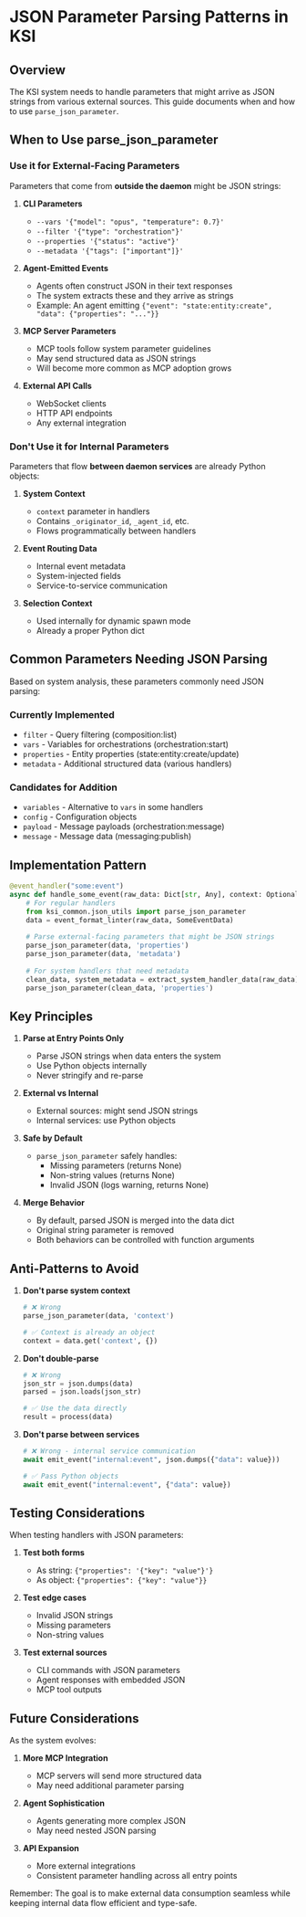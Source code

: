 # JSON Parameter Parsing Patterns in KSI

## Overview

The KSI system needs to handle parameters that might arrive as JSON strings from various external sources. This guide documents when and how to use `parse_json_parameter`.

## When to Use parse_json_parameter

### Use it for External-Facing Parameters

Parameters that come from **outside the daemon** might be JSON strings:

1. **CLI Parameters**
   - `--vars '{"model": "opus", "temperature": 0.7}'`
   - `--filter '{"type": "orchestration"}'`
   - `--properties '{"status": "active"}'`
   - `--metadata '{"tags": ["important"]}'`

2. **Agent-Emitted Events**
   - Agents often construct JSON in their text responses
   - The system extracts these and they arrive as strings
   - Example: An agent emitting `{"event": "state:entity:create", "data": {"properties": "..."}}`

3. **MCP Server Parameters**
   - MCP tools follow system parameter guidelines
   - May send structured data as JSON strings
   - Will become more common as MCP adoption grows

4. **External API Calls**
   - WebSocket clients
   - HTTP API endpoints
   - Any external integration

### Don't Use it for Internal Parameters

Parameters that flow **between daemon services** are already Python objects:

1. **System Context**
   - `context` parameter in handlers
   - Contains `_originator_id`, `_agent_id`, etc.
   - Flows programmatically between handlers

2. **Event Routing Data**
   - Internal event metadata
   - System-injected fields
   - Service-to-service communication

3. **Selection Context**
   - Used internally for dynamic spawn mode
   - Already a proper Python dict

## Common Parameters Needing JSON Parsing

Based on system analysis, these parameters commonly need JSON parsing:

### Currently Implemented
- `filter` - Query filtering (composition:list)
- `vars` - Variables for orchestrations (orchestration:start)
- `properties` - Entity properties (state:entity:create/update)
- `metadata` - Additional structured data (various handlers)

### Candidates for Addition
- `variables` - Alternative to `vars` in some handlers
- `config` - Configuration objects
- `payload` - Message payloads (orchestration:message)
- `message` - Message data (messaging:publish)

## Implementation Pattern

```python
@event_handler("some:event")
async def handle_some_event(raw_data: Dict[str, Any], context: Optional[Dict[str, Any]] = None):
    # For regular handlers
    from ksi_common.json_utils import parse_json_parameter
    data = event_format_linter(raw_data, SomeEventData)
    
    # Parse external-facing parameters that might be JSON strings
    parse_json_parameter(data, 'properties')
    parse_json_parameter(data, 'metadata')
    
    # For system handlers that need metadata
    clean_data, system_metadata = extract_system_handler_data(raw_data)
    parse_json_parameter(clean_data, 'properties')
```

## Key Principles

1. **Parse at Entry Points Only**
   - Parse JSON strings when data enters the system
   - Use Python objects internally
   - Never stringify and re-parse

2. **External vs Internal**
   - External sources: might send JSON strings
   - Internal services: use Python objects

3. **Safe by Default**
   - `parse_json_parameter` safely handles:
     - Missing parameters (returns None)
     - Non-string values (returns None)
     - Invalid JSON (logs warning, returns None)

4. **Merge Behavior**
   - By default, parsed JSON is merged into the data dict
   - Original string parameter is removed
   - Both behaviors can be controlled with function arguments

## Anti-Patterns to Avoid

1. **Don't parse system context**
   ```python
   # ❌ Wrong
   parse_json_parameter(data, 'context')
   
   # ✅ Context is already an object
   context = data.get('context', {})
   ```

2. **Don't double-parse**
   ```python
   # ❌ Wrong
   json_str = json.dumps(data)
   parsed = json.loads(json_str)
   
   # ✅ Use the data directly
   result = process(data)
   ```

3. **Don't parse between services**
   ```python
   # ❌ Wrong - internal service communication
   await emit_event("internal:event", json.dumps({"data": value}))
   
   # ✅ Pass Python objects
   await emit_event("internal:event", {"data": value})
   ```

## Testing Considerations

When testing handlers with JSON parameters:

1. **Test both forms**
   - As string: `{"properties": '{"key": "value"}'}`
   - As object: `{"properties": {"key": "value"}}`

2. **Test edge cases**
   - Invalid JSON strings
   - Missing parameters
   - Non-string values

3. **Test external sources**
   - CLI commands with JSON parameters
   - Agent responses with embedded JSON
   - MCP tool outputs

## Future Considerations

As the system evolves:

1. **More MCP Integration**
   - MCP servers will send more structured data
   - May need additional parameter parsing

2. **Agent Sophistication**
   - Agents generating more complex JSON
   - May need nested JSON parsing

3. **API Expansion**
   - More external integrations
   - Consistent parameter handling across all entry points

Remember: The goal is to make external data consumption seamless while keeping internal data flow efficient and type-safe.